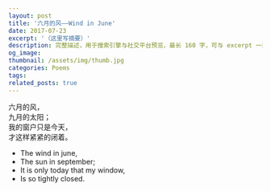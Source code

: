 ```yaml
---
layout: post
title: '六月的风——Wind in June'
date: 2017-07-23
excerpt: '（这里写摘要）'
description: 完整描述，用于搜索引擎与社交平台预览，最长 160 字，可与 excerpt 一致
og_image: 
thumbnail: /assets/img/thumb.jpg
categories: Poems
tags: 
related_posts: true
---
```


六月的风，  
九月的太阳；  
我的窗户只是今天，  
才这样紧紧的闭着。

- The wind in june,
- The sun in september;
- It is only today that my window,
- Is so tightly closed.